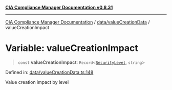 [**CIA Compliance Manager Documentation v0.8.31**](../../../README.md)

***

[CIA Compliance Manager Documentation](../../../modules.md) / [data/valueCreationData](../README.md) / valueCreationImpact

# Variable: valueCreationImpact

> `const` **valueCreationImpact**: `Record`\<[`SecurityLevel`](../../../types/cia/type-aliases/SecurityLevel.md), `string`\>

Defined in: [data/valueCreationData.ts:148](https://github.com/Hack23/cia-compliance-manager/blob/85c025371255f412469ec0119911b7cb143a6212/src/data/valueCreationData.ts#L148)

Value creation impact by level
